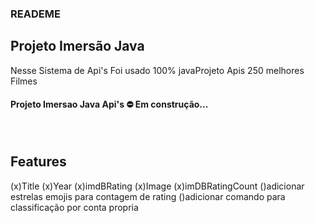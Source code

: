 ### READEME
## Projeto Imersão Java

<p>Nesse Sistema de Api's Foi usado 100% java</

<h2>Projeto Apis 250 melhores Filmes</h2>

<h4 aling="center">   Projeto Imersao Java Api's ⛔ Em construção... </h4><br/>

## Features <br/>

(x)Title
(x)Year
(x)imdBRating
(x)Image
(x)imDBRatingCount
()adicionar estrelas emojis para contagem de rating
()adicionar comando para classificação por conta propria
